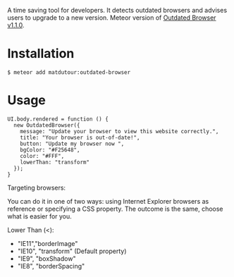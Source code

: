 A time saving tool for developers. It detects outdated browsers and advises users to upgrade to a new version.
Meteor version of [Outdated Browser v1.1.0](https://github.com/burocratik/outdated-browser).

Installation
============

    $ meteor add matdutour:outdated-browser

Usage
=====

    UI.body.rendered = function () {
      new OutdatedBrowser({
        message: "Update your browser to view this website correctly.",
        title: "Your browser is out-of-date!",
        button: "Update my browser now ",
        bgColor: "#F25648",
        color: "#FFF",
        lowerThan: "transform"
      });
    }
    
Targeting browsers:

  You can do it in one of two ways: using Internet Explorer browsers as reference or specifying a CSS property. The outcome is the same, choose what is easier for you.

  Lower Than (<):
  * "IE11","borderImage"
  * "IE10", "transform" (Default property)
  * "IE9", "boxShadow"
  * "IE8", "borderSpacing"
	
